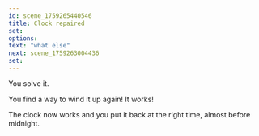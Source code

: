 ```yaml
---
id: scene_1759265440546
title: Clock repaired
set:
options:
text: "what else"
next: scene_1759263004436
set:
---
```


You solve it. 

You find a way to wind it up again! It works!

The clock now works and you put it back at the right time, almost before midnight.
